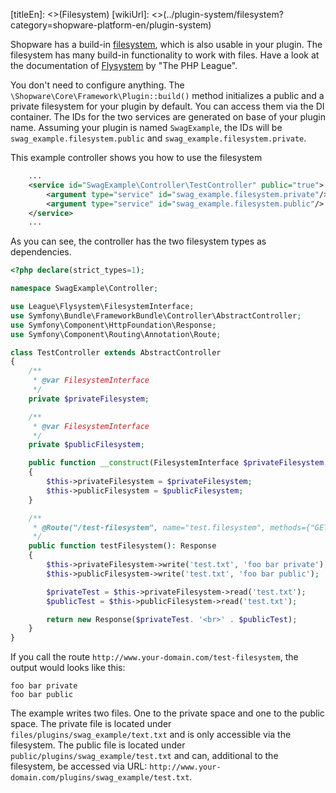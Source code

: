 [titleEn]: <>(Filesystem)
[wikiUrl]: <>(../plugin-system/filesystem?category=shopware-platform-en/plugin-system)

Shopware has a build-in [filesystem](http://flysystem.thephpleague.com/docs/), which is also usable in your plugin.
The filesystem has many build-in functionality to work with files.
Have a look at the documentation of [Flysystem](http://flysystem.thephpleague.com/docs/) by "The PHP League".

You don't need to configure anything. 
The `\Shopware\Core\Framework\Plugin::build()` method initializes a public and a private filesystem for your plugin by default.
You can access them via the DI container.
The IDs for the two services are generated on base of your plugin name.
Assuming your plugin is named `SwagExample`, the IDs will be `swag_example.filesystem.public` and `swag_example.filesystem.private`.

This example controller shows you how to use the filesystem
```xml
    ...
    <service id="SwagExample\Controller\TestController" public="true">
        <argument type="service" id="swag_example.filesystem.private"/>
        <argument type="service" id="swag_example.filesystem.public"/>
    </service>
    ...
```
As you can see, the controller has the two filesystem types as dependencies.
```php
<?php declare(strict_types=1);

namespace SwagExample\Controller;

use League\Flysystem\FilesystemInterface;
use Symfony\Bundle\FrameworkBundle\Controller\AbstractController;
use Symfony\Component\HttpFoundation\Response;
use Symfony\Component\Routing\Annotation\Route;

class TestController extends AbstractController
{
    /**
     * @var FilesystemInterface
     */
    private $privateFilesystem;

    /**
     * @var FilesystemInterface
     */
    private $publicFilesystem;

    public function __construct(FilesystemInterface $privateFilesystem, FilesystemInterface $publicFilesystem)
    {
        $this->privateFilesystem = $privateFilesystem;
        $this->publicFilesystem = $publicFilesystem;
    }

    /**
     * @Route("/test-filesystem", name="test.filesystem", methods={"GET"})
     */
    public function testFilesystem(): Response
    {
        $this->privateFilesystem->write('test.txt', 'foo bar private');
        $this->publicFilesystem->write('test.txt', 'foo bar public');

        $privateTest = $this->privateFilesystem->read('test.txt');
        $publicTest = $this->publicFilesystem->read('test.txt');

        return new Response($privateTest. '<br>' . $publicTest);
    }
}
```
If you call the route `http://www.your-domain.com/test-filesystem`, the output would looks like this:
```text
foo bar private
foo bar public
```
The example writes two files. One to the private space and one to the public space.
The private file is located under `files/plugins/swag_example/text.txt` and is only accessible via the filesystem.
The public file is located under `public/plugins/swag_example/test.txt` and can, additional to the filesystem, be accessed via URL: `http://www.your-domain.com/plugins/swag_example/test.txt`.
